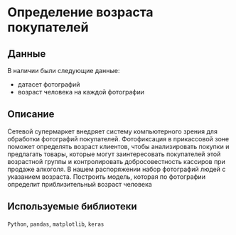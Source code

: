 # Определение возраста покупателей

## Данные

В наличии были следующие данные:

- датасет фотографий
- возраст человека на каждой фотографии

## Описание

Сетевой супермаркет внедряет систему компьютерного зрения для обработки фотографий покупателей. Фотофиксация в прикассовой зоне поможет определять возраст клиентов, чтобы анализировать покупки и предлагать товары, которые могут заинтересовать покупателей этой возрастной группы и контролировать добросовестность кассиров при продаже алкоголя. В нашем распоряжении набор фотографий людей с указанием возраста. Построить модель, которая по фотографии определит приблизительный возраст человека

## Используемые библиотеки

`Python`, `pandas`, `matplotlib`, `keras`
